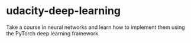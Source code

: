 # udacity-deep-learning
Take a course in neural networks and learn how to implement them using the PyTorch deep learning framework.
